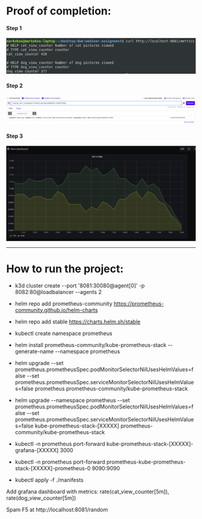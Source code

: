 # Proof of completion:

#### Step 1
![image](./returnables/1.png)
#### Step 2
![image](./returnables/2.png)
#### Step 3
![image](./returnables/3.png)

---

# How to run the project:

- k3d cluster create --port '8081:30080@agent[0]' -p 8082:80@loadbalancer --agents 2

- helm repo add prometheus-community https://prometheus-community.github.io/helm-charts
- helm repo add stable https://charts.helm.sh/stable
- kubectl create namespace prometheus
- helm install prometheus-community/kube-prometheus-stack --generate-name --namespace prometheus

- helm upgrade --set prometheus.prometheusSpec.podMonitorSelectorNilUsesHelmValues=false --set prometheus.prometheusSpec.serviceMonitorSelectorNilUsesHelmValues=false prometheus prometheus-community/kube-prometheus-stack

- helm upgrade --namespace prometheus --set prometheus.prometheusSpec.podMonitorSelectorNilUsesHelmValues=false --set prometheus.prometheusSpec.serviceMonitorSelectorNilUsesHelmValues=false kube-prometheus-stack-[XXXXX] prometheus-community/kube-prometheus-stack

- kubectl -n prometheus port-forward kube-prometheus-stack-[XXXXX]-grafana-[XXXXX] 3000
- kubectl -n prometheus port-forward prometheus-kube-prometheus-stack-[XXXXX]-prometheus-0 9090:9090

- kubectl apply -f ./manifests

Add grafana dashboard with metrics: rate(cat_view_counter[5m]), rate(dog_view_counter[5m])

Spam F5 at http://localhost:8081/random
